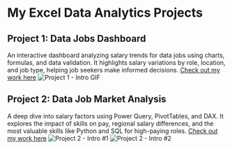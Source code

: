 # My Excel Data Analytics Projects

## Project 1: Data Jobs Dashboard
An interactive dashboard analyzing salary trends for data jobs using charts, formulas, and data validation. It highlights salary variations by role, location, and job type, helping job seekers make informed decisions.
[Check out my work here](Project_1_Dashboard)
![Project 1 - Intro GIF](https://github.com/user-attachments/assets/e0747b1f-8f8a-4fb8-9e02-29ac8d64f0ff)


## Project 2: Data Job Market Analysis
A deep dive into salary factors using Power Query, PivotTables, and DAX. It explores the impact of skills on pay, regional salary differences, and the most valuable skills like Python and SQL for high-paying roles.
[Check out my work here](Project_2_Analysis)
![Project 2 - Intro #1](https://github.com/user-attachments/assets/430f61e7-bd25-4f76-8ce8-e1901504c1e7)
![Project 2 - Intro #2](https://github.com/user-attachments/assets/c9531cdc-6cf7-4257-9bbb-2685e4129969)
